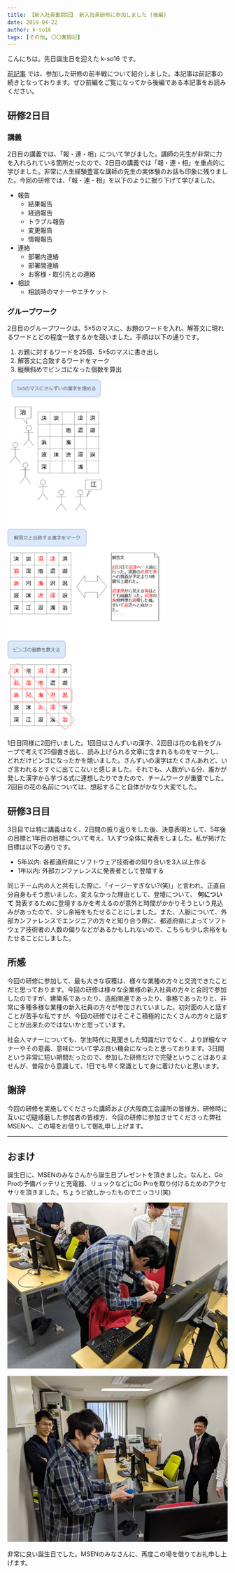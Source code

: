 ```yaml
---
title: 【新入社員奮闘記】 新入社員研修に参加しました (後編)
date: 2019-04-22
author: k-so16
tags: [その他, 〇〇奮闘記]
---
```


こんにちは。先日誕生日を迎えた k-so16 です。

[前記事](/new-employee-training-2019-prequel/) では、参加した研修の前半戦について紹介しました。本記事は前記事の続きとなっております。ぜひ前編をご覧になってから後編である本記事をお読みください。

## 研修2日目
### 講義
2日目の講義では、「報・連・相」について学びました。講師の先生が非常に力を入れられている箇所だったので、2日目の講義では「報・連・相」を重点的に学びました。非常に人生経験豊富な講師の先生の実体験のお話も印象に残りました。今回の研修では、「報・連・相」を以下のように掘り下げて学びました。

- 報告
  - 結果報告
  - 経過報告
  - トラブル報告
  - 変更報告
  - 情報報告
- 連絡
  - 部署内連絡
  - 部署間連絡
  - お客様・取引先との連絡
- 相談
  - 相談時のマナーやエチケット

### グループワーク
2日目のグループワークは、5×5のマスに、お題のワードを入れ、解答文に現れるワードとどの程度一致するかを競いました。手順は以下の通りです。

1. お題に対するワードを25個、5×5のマスに書き出し
1. 解答文に合致するワードをマーク
1. 縦横斜めでビンゴになった個数を算出

![2日目のグループワークの概要 (1回目の例)](images/new-employee-training-2019-sequel-1.png "2日目のグループワークの概要 (1回目の例)")

1日目同様に2回行いました。1回目はさんずいの漢字、2回目は花の名前をグループで考えて25個書き出し、読み上げられる文章に含まれるものをマークし、どれだけビンゴになったかを競いました。さんずいの漢字はたくさんあれど、いざ言われるとすぐに出てこないと感じました。それでも、人数がいる分、誰かが発した漢字から芋づる式に連想したりできたので、チームワークが重要でした。2回目の花の名前については、想起すること自体がかなり大変でした。

## 研修3日目
3日目では特に講義はなく、2日間の振り返りをした後、決意表明として、5年後の目標と1年目の目標について考え、1人ずつ全体に発表をしました。私が掲げた目標は以下の通りです。

- 5年以内: 各都道府県にソフトウェア技術者の知り合いを3人以上作る
- 1年以内: 外部カンファレンスに発表者として登壇する

同じチーム内の人と共有した際に、「イージーすぎない?(笑)」と言われ、正直自分自身もそう思いました。変えなかった理由として、登壇について、 **何について** 発表するために登壇するかを考えるのが意外と時間がかかりそうという見込みがあったので、少し余裕をもたせることにしました。また、人脈について、外部カンファレンスでエンジニアの方々と知り合う際に、都道府県によってソフトウェア技術者の人数の偏りなどがあるかもしれないので、こちらも少し余裕をもたせることにしました。

## 所感
今回の研修に参加して、最も大きな収穫は、様々な業種の方々と交流できたことだと思っております。今回の研修は様々な企業様の新入社員の方々と合同で参加したのですが、建築系であったり、造船関連であったり、事務であったりと、非常に多種多様な業種の新入社員の方々が参加されていました。初対面の人と話すことが苦手な私ですが、今回の研修ではそこそこ積極的にたくさんの方々と話すことが出来たのではないかと思っています。

社会人マナーについても、学生時代に見聞きした知識だけでなく、より詳細なマナーやその意義、意味について学ぶ良い機会になったと思っております。3日間という非常に短い期間だったので、参加した研修だけで完璧ということはありませんが、普段から意識して、1日でも早く常識として身に着けたいと思います。

## 謝辞
今回の研修を実施してくださった講師および大阪商工会議所の皆様方、研修時に互いに切磋琢磨した参加者の皆様方、今回の研修に参加させてくださった弊社MSENへ、この場をお借りして御礼申し上げます。

---

## おまけ
誕生日に、MSENのみなさんから誕生日プレゼントを頂きました。なんと、Go Proの予備バッテリと充電器、リュックなどにGo Proを取り付けるためのアクセサリを頂きました。ちょうど欲しかったものでニッコリ(笑)

![開封の儀](images/new-employee-training-2019-sequel-2.jpg "開封の儀")

![嬉しさのあまりはしゃぐ25歳(笑)](images/new-employee-training-2019-sequel-3.jpg "嬉しさのあまりはしゃぐ25歳(笑)")

非常に良い誕生日でした。MSENのみなさんに、再度この場を借りてお礼申し上げます。